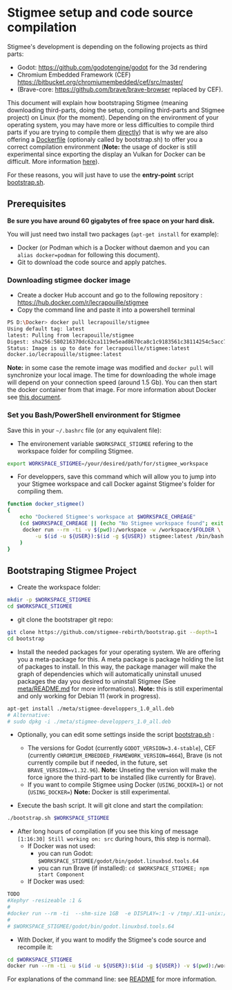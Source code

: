 # Stigmee setup and code source compilation

Stigmee's development is depending on the following projects as third parts:

- Godot: https://github.com/godotengine/godot for the 3d rendering
- Chromium Embedded Framework (CEF)
  https://bitbucket.org/chromiumembedded/cef/src/master/
- (Brave-core: https://github.com/brave/brave-browser replaced by CEF).

This document will explain how bootstraping Stigmee (meaning downloading
third-parts, doing the setup, compiling third-parts and Stigmee project) on
Linux (for the moment). Depending on the environment of your operating system,
you may have more or less difficulties to compile third parts if you are trying
to compile them [directly](https://github.com/stigmee/doc#installation)) that is
why we are also offering a [Dockerfile](Dockerfile) (optionaly called by
bootstrap.sh) to offer you a correct compilation environment (**Note:** the
usage of docker is still experimental since exporting the display an Vulkan for
Docker can be difficult. More information [here](https://github.com/stigmee/doc/blob/master/doc/tuto_docker_fr.md)).

For these reasons, you will just have to use the **entry-point** script
[bootstrap.sh](bootstrap.sh).

## Prerequisites

**Be sure you have around 60 gigabytes of free space on your hard disk.**

You will just need two install two packages (`apt-get install`
for example):
- Docker (or Podman which is a Docker without daemon and you can `alias
  docker=podman` for following this document).
- Git to download the code source and apply patches.

### Downloading stigmee docker image

- Create a docker Hub account and go to the following repository : https://hub.docker.com/r/lecrapouille/stigmee
- Copy the command line and paste it into a powershell terminal

```bash
PS D:\Docker> docker pull lecrapouille/stigmee
Using default tag: latest
latest: Pulling from lecrapouille/stigmee
Digest: sha256:580216370dc62ca1119e5ead8670ca8c1c9183561c38114254c5acc74945680c
Status: Image is up to date for lecrapouille/stigmee:latest
docker.io/lecrapouille/stigmee:latest
```

**Note:** in some case the remote image was modified and `docker pull` will synchronize your local image. The time for downloading the whole image will depend on your connection speed (around 1.5 Gb). You can then start the docker container from that image. For more information about Docker see [this document](https://github.com/stigmee/doc/blob/master/doc/tuto_docker_fr.md).

### Set you Bash/PowerShell environment for Stigmee

Save this in your `~/.bashrc` file (or any equivalent file):

- The environement variable `$WORKSPACE_STIGMEE` refering to the workspace folder for compiling Stigmee.
```bash
export WORKSPACE_STIGMEE=/your/desired/path/for/stigmee_workspace
```

- For developpers, save this command which will allow you to jump into your Stigmee workspace and call Docker against Stigmee's folder for compiling them.
```bash
function docker_stigmee()
{
    echo "Dockered Stigmee's workspace at $WORKSPACE_CHREAGE"
    (cd $WORKSPACE_CHREAGE || (echo "No Stigmee workspace found"; exit 1)
     docker run --rm -ti -v $(pwd):/workspace -w /workspace/$FOLDER \
         -u $(id -u ${USER}):$(id -g ${USER}) stigmee:latest /bin/bash
    )
}
```

## Bootstraping Stigmee Project

- Create the workspace folder:
```bash
mkdir -p $WORKSPACE_STIGMEE
cd $WORKSPACE_STIGMEE
```

- git clone the bootstraper git repo:
```bash
git clone https://github.com/stigmee-rebirth/bootstrap.git --depth=1
cd bootstrap
```

- Install the needed packages for your operating system. We are offering you a meta-package for this.
A meta package is package holding the list of packages to install. In this way, the package manager will
make the graph of dependencies which will automatically uninstall unused packages the day you desired to
uninstall Stigmee (See [meta/README.md](meta/README.md) for more informations).
**Note:** this is still experimental and only working for Debian 11 (work in progress).
```bash
apt-get install ./meta/stigmee-developpers_1.0_all.deb
# Alternative:
# sudo dpkg -i ./meta/stigmee-developpers_1.0_all.deb
```

- Optionally, you can edit some settings inside the script [bootstrap.sh](bootstrap.sh) :
  - The versions for Godot (currently `GODOT_VERSION=3.4-stable`), CEF (currently
    `CHROMIUM_EMBEDDED_FRAMEWORK_VERSION=4664`), Brave (is not currently compile but if
    needed, in the future, set `BRAVE_VERSION=v1.32.96`). **Note:** Unseting the version
    will make the force ignore the third-part to be installed (like currently for Brave).
  - If you want to compile Stigmee using Docker (`USING_DOCKER=1`) or not (`USING_DOCKER=`)
    **Note:** Docker is still experimental.

- Execute the bash script. It will git clone and start the compilation:
```bash
./bootstrap.sh $WORKSPACE_STIGMEE
```

- After long hours of compilation (if you see this king of message `[1:16:30] Still working on: src` during hours, this step is normal).
  - If Docker was not used:
    - you can run Godot: `$WORKSPACE_STIGMEE/godot/bin/godot.linuxbsd.tools.64`
    - you can run Brave (if installed): `cd $WORKSPACE_STIGMEE; npm start Component`
  - If Docker was used:
```bash
TODO
#Xephyr -resizeable :1 &
#
#docker run --rm -ti  --shm-size 1GB  -e DISPLAY=:1 -v /tmp/.X11-unix:/tmp/.X11-unix -v $(pwd):/workspace -w /#workspace/brave-browser stigmee:latest /bin/bash -c "/workspace/brave-browser/src/out/Component/brave --enable-#logging --v=0 --disable-brave-update --no-sandbox"
#
# $WORKSPACE_STIGMEE/godot/bin/godot.linuxbsd.tools.64
```

- With Docker, if you want to modify the Stigmee's code source and recompile it:
```bash
cd $WORKSPACE_STIGMEE
docker run --rm -ti -u $(id -u ${USER}):$(id -g ${USER}) -v $(pwd):/workspace -w /workspace stigmee:latest /bin/bash
```

For explanations of the command line: see [README](https://github.com/stigmee/doc/blob/master/doc/tuto_docker_fr.md) for more information.
